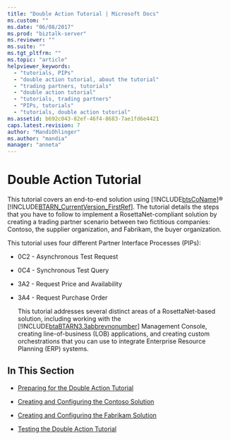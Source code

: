 ```yaml
---
title: "Double Action Tutorial | Microsoft Docs"
ms.custom: ""
ms.date: "06/08/2017"
ms.prod: "biztalk-server"
ms.reviewer: ""
ms.suite: ""
ms.tgt_pltfrm: ""
ms.topic: "article"
helpviewer_keywords: 
  - "tutorials, PIPs"
  - "double action tutorial, about the tutorial"
  - "trading partners, tutorials"
  - "double action tutorial"
  - "tutorials, trading partners"
  - "PIPs, tutorials"
  - "tutorials, double action tutorial"
ms.assetid: b692c043-82ef-46f4-8683-7ae1fd6e4421
caps.latest.revision: 7
author: "MandiOhlinger"
ms.author: "mandia"
manager: "anneta"
---
```

# Double Action Tutorial
This tutorial covers an end-to-end solution using [!INCLUDE[btsCoName](../../includes/btsconame-md.md)]® [!INCLUDE[BTARN_CurrentVersion_FirstRef](../../includes/btarn-currentversion-firstref-md.md)]. The tutorial details the steps that you have to follow to implement a RosettaNet-compliant solution by creating a trading partner scenario between two fictitious companies: Contoso, the supplier organization, and Fabrikam, the buyer organization.  
  
 This tutorial uses four different Partner Interface Processes (PIPs):  
  
- 0C2 - Asynchronous Test Request  
  
- 0C4 - Synchronous Test Query  
  
- 3A2 - Request Price and Availability  
  
- 3A4 - Request Purchase Order  
  
  This tutorial addresses several distinct areas of a RosettaNet-based solution, including working with the [!INCLUDE[btaBTARN3.3abbrevnonumber](../../includes/btabtarn3-3abbrevnonumber-md.md)] Management Console, creating line-of-business (LOB) applications, and creating custom orchestrations that you can use to integrate Enterprise Resource Planning (ERP) systems.  
  
## In This Section  
  
-   [Preparing for the Double Action Tutorial](../../adapters-and-accelerators/accelerator-rosettanet/preparing-for-the-double-action-tutorial.md)  
  
-   [Creating and Configuring the Contoso Solution](../../adapters-and-accelerators/accelerator-rosettanet/creating-and-configuring-the-contoso-solution.md)  
  
-   [Creating and Configuring the Fabrikam Solution](../../adapters-and-accelerators/accelerator-rosettanet/creating-and-configuring-the-fabrikam-solution.md)  
  
-   [Testing the Double Action Tutorial](../../adapters-and-accelerators/accelerator-rosettanet/testing-the-double-action-tutorial.md)